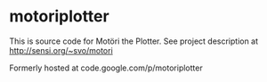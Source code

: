 # motoriplotter

This is source code for Motöri the Plotter. See project description at http://sensi.org/~svo/motori

Formerly hosted at code.google.com/p/motoriplotter
